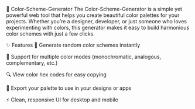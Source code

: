 🎨 Color-Scheme-Generator
The Color-Scheme-Generator is a simple yet powerful web tool that helps you create beautiful color palettes for your projects. Whether you’re a designer, developer, or just someone who loves experimenting with colors, this generator makes it easy to build harmonious color schemes with just a few clicks.

✨ Features
🎯 Generate random color schemes instantly

🎨 Support for multiple color modes (monochromatic, analogous, complementary, etc.)

🔍 View color hex codes for easy copying

💾 Export your palette to use in your designs or apps

⚡ Clean, responsive UI for desktop and mobile
